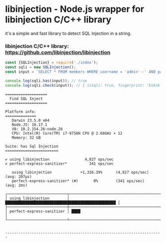 # libinjection -  Node.js wrapper for  libinjection C/C++ library

it's a simple and fast library to detect SQL Injection in a string.

### libinjection C/C++ library: https://github.com/libinjection/libinjection

```js
const {SQLInjection} = require('./index');
const sqli = new SQLInjection();
const input = `SELECT * FROM members WHERE username = 'admin'--' AND password = 'password' ';`

console.log(sqli.has(input)); // true
console.log(sqli.check(input)); // { isSqli: true, fingerprint: 'Eoknk' }
```


```
===================
  Find SQL Inject  
===================

Platform info:
==============
   Darwin 23.5.0 x64
   Node.JS: 18.17.1
   V8: 10.2.154.26-node.26
   CPU: Intel(R) Core(TM) i7-9750H CPU @ 2.60GHz × 12
   Memory: 32 GB

Suite: has Sql Injection
========================

✔ using libinjection                4,827 ops/sec
✔ perfect-express-sanitizer*          341 ops/sec

   using libinjection             +1,316.39%      (4,827 ops/sec)   (avg: 207μs)
   perfect-express-sanitizer* (#)       0%        (341 ops/sec)   (avg: 2ms)

┌───────────────────────────┬────────────────────────────────────────────────────┐
│ using libinjection        │ ██████████████████████████████████████████████████ │
├───────────────────────────┼────────────────────────────────────────────────────┤
│ perfect-express-sanitizer │ ████                                               │
└───────────────────────────┴────────────────────────────────────────────────────┘


-----------------------------------------------------------------------
```
